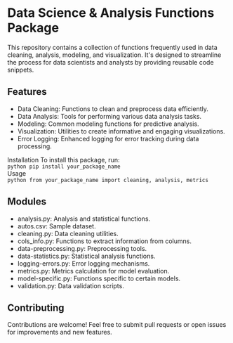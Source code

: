 # Data Science & Analysis Functions Package
This repository contains a collection of functions frequently used in data cleaning, analysis, modeling, and visualization. It's designed to streamline the process for data scientists and analysts by providing reusable code snippets.

## Features
- Data Cleaning: Functions to clean and preprocess data efficiently.
- Data Analysis: Tools for performing various data analysis tasks.
- Modeling: Common modeling functions for predictive analysis.
- Visualization: Utilities to create informative and engaging visualizations.
- Error Logging: Enhanced logging for error tracking during data processing.

Installation
To install this package, run:  
``python
pip install your_package_name  
``  
Usage  
``python
from your_package_name import cleaning, analysis, metrics
``
## Modules
- analysis.py: Analysis and statistical functions.
- autos.csv: Sample dataset.
- cleaning.py: Data cleaning utilities.
- cols_info.py: Functions to extract information from columns.
- data-preprocessing.py: Preprocessing tools.
- data-statistics.py: Statistical analysis functions.
- logging-errors.py: Error logging mechanisms.
- metrics.py: Metrics calculation for model evaluation.
- model-specific.py: Functions specific to certain models.
- validation.py: Data validation scripts.
## Contributing
Contributions are welcome! Feel free to submit pull requests or open issues for improvements and new features.
